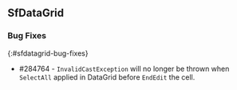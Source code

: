 ## SfDataGrid

### Bug Fixes
{:#sfdatagrid-bug-fixes}

* \#284764 - `InvalidCastException` will no longer be thrown when `SelectAll` applied in DataGrid before `EndEdit` the cell.
